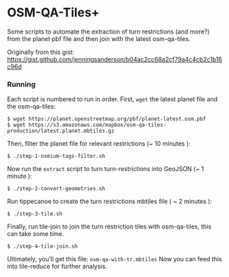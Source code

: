 # OSM-QA-Tiles+

Some scripts to automate the extraction of turn restrictions (and more?) from the planet pbf file and then join with the latest osm-qa-tiles.

Originally from this gist: https://gist.github.com/jenningsanderson/b04ac2cc68a2cf79a4c4cb2c1b16c96d

### Running
Each script is numbered to run in order. First, `wget` the latest planet file and the osm-qa-tiles:

    $ wget https://planet.openstreetmap.org/pbf/planet-latest.osm.pbf
    $ wget https://s3.amazonaws.com/mapbox/osm-qa-tiles-production/latest.planet.mbtiles.gz
    
Then, filter the planet file for relevant restrictions (~ 10 minutes ):
    
    $ ./step-1-osmium-tags-filter.sh  
    
Now run the `extract` script to turn turn-restrictions into GeoJSON (~ 1 minute ): 
    
    $ ./step-2-convert-geometries.sh
    
Run tippecanoe to create the turn restrictions mbtiles file ( ~ 2 minutes ):

    $ ./step-3-tile.sh
    
Finally, run tile-join to join the turn restriction tiles with osm-qa-tiles, this can take some time.
    
    $ ./step-4-tile-join.sh
    
Ultimately, you'll get this file: `osm-qa-with-tr.mbtiles` Now you can feed this into tile-reduce for further analysis.
